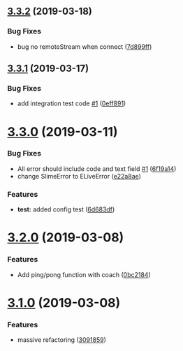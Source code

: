 ## [3.3.2](https://github.com/elasticlive/web-sdk/compare/v3.3.1...v3.3.2) (2019-03-18)

### Bug Fixes

- bug no remoteStream when connect ([7d899ff](https://github.com/elasticlive/web-sdk/commit/7d899ff))

## [3.3.1](https://github.com/elasticlive/web-sdk/compare/v3.3.0...v3.3.1) (2019-03-17)

### Bug Fixes

- add integration test code [#1](https://github.com/elasticlive/web-sdk/issues/1) ([0eff891](https://github.com/elasticlive/web-sdk/commit/0eff891))

# [3.3.0](https://github.com/elasticlive/web-sdk/compare/v3.2.0...v3.3.0) (2019-03-11)

### Bug Fixes

- All error should include code and text field [#1](https://github.com/elasticlive/web-sdk/issues/1) ([6f19a14](https://github.com/elasticlive/web-sdk/commit/6f19a14))
- change SlimeError to ELiveError ([e22a8ae](https://github.com/elasticlive/web-sdk/commit/e22a8ae))

### Features

- **test:** added config test ([6d683df](https://github.com/elasticlive/web-sdk/commit/6d683df))

# [3.2.0](https://github.com/elasticlive/web-sdk/compare/v3.1.0...v3.2.0) (2019-03-08)

### Features

- Add ping/pong function with coach ([0bc2184](https://github.com/elasticlive/web-sdk/commit/0bc2184))

# [3.1.0](https://github.com/elasticlive/web-sdk/compare/v3.0.2...v3.1.0) (2019-03-08)

### Features

- massive refactoring ([3091859](https://github.com/elasticlive/web-sdk/commit/3091859))
